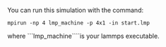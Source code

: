 You can run this simulation with the command:
```
mpirun -np 4 lmp_machine -p 4x1 -in start.lmp

```
where ```lmp_machine````is your lammps executable.
